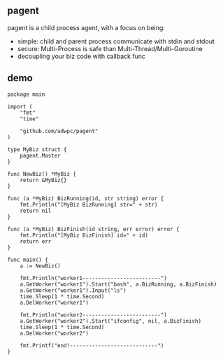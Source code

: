 ## pagent

pagent is a child process agent, with a focus on being:

* simple: child and parent process communicate with stdin and stdout
* secure: Multi-Process is safe than Multi-Thread/Multi-Goroutine
* decoupling your biz code with callback func

## demo

```
package main

import (
    "fmt"
    "time"

    "github.com/adwpc/pagent"
)

type MyBiz struct {
    pagent.Master
}

func NewBiz() *MyBiz {
    return &MyBiz{}
}

func (a *MyBiz) BizRunning(id, str string) error {
    fmt.Println("[MyBiz BizRunning] str=" + str)
    return nil
}

func (a *MyBiz) BizFinish(id string, err error) error {
    fmt.Println("[MyBiz BizFinish] id=" + id)
    return err
}

func main() {
    a := NewBiz()

    fmt.Println("worker1-------------------------")
    a.GetWorker("worker1").Start("bash", a.BizRunning, a.BizFinish)
    a.GetWorker("worker1").Input("ls")
    time.Sleep(1 * time.Second)
    a.DelWorker("worker1")

    fmt.Println("worker2-------------------------")
    a.GetWorker("worker2").Start("ifconfig", nil, a.BizFinish)
    time.Sleep(1 * time.Second)
    a.DelWorker("worker2")

    fmt.Printf("end!----------------------------")
}
```
